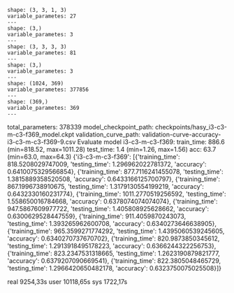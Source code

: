     shape: (3, 3, 1, 3)
    variable_parametes: 27
    ---
    shape: (3,)
    variable_parametes: 3
    ---
    shape: (3, 3, 3, 3)
    variable_parametes: 81
    ---
    shape: (3,)
    variable_parametes: 3
    ---
    shape: (1024, 369)
    variable_parametes: 377856
    ---
    shape: (369,)
    variable_parametes: 369
    ---
total_parameters: 378339
model_checkpoint_path: checkpoints/hasy_i3-c3-m-c3-f369_model.ckpt
validation_curve_path: validation-curve-accuracy-i3-c3-m-c3-f369-9.csv
Evaluate model
i3-c3-m-c3-f369:
    train_time:    886.6 (min=818.52, max=1011.28)
    test_time:    1.4 (min=1.26, max=1.56)
    acc:        63.7 (min=63.0, max=64.3)
{'i3-c3-m-c3-f369': [{'training_time': 818.5208029747009, 'testing_time': 1.296962022781372, 'accuracy': 0.6410075329566854}, {'training_time': 877.7116241455078, 'testing_time': 1.3815889358520508, 'accuracy': 0.6433166125700797}, {'training_time': 867.1996738910675, 'testing_time': 1.3179130554199219, 'accuracy': 0.6432330160231774}, {'training_time': 1011.2770519256592, 'testing_time': 1.558650016784668, 'accuracy': 0.6378074074074074}, {'training_time': 947.5867609977722, 'testing_time': 1.405808925628662, 'accuracy': 0.6300629528447559}, {'training_time': 911.4059870243073, 'testing_time': 1.393265962600708, 'accuracy': 0.6340273646638905}, {'training_time': 965.3599271774292, 'testing_time': 1.4395060539245605, 'accuracy': 0.6340270737670702}, {'training_time': 820.9873850345612, 'testing_time': 1.2913918495178223, 'accuracy': 0.6366244322256753}, {'training_time': 823.2347531318665, 'testing_time': 1.2623190879821777, 'accuracy': 0.6379207090669541}, {'training_time': 822.3805048465729, 'testing_time': 1.2966420650482178, 'accuracy': 0.6323750075025508}]}

real    9254,33s
user    10118,65s
sys    1722,17s
